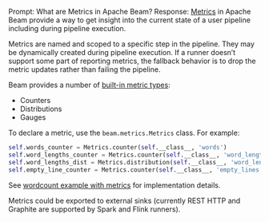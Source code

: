 Prompt:
What are Metrics in Apache Beam?
Response:
[Metrics](https://beam.apache.org/documentation/programming-guide/#metrics) in Apache Beam provide a way to get insight into the current state of a user pipeline including during pipeline execution.

Metrics are named and scoped to a specific step in the pipeline. They may be dynamically created  during pipeline execution. If a runner doesn’t support some part of reporting metrics, the fallback behavior is to drop the metric updates rather than failing the pipeline.

Beam provides a number of [built-in metric types](https://beam.apache.org/documentation/programming-guide/#types-of-metrics):
* Counters
* Distributions
* Gauges

To declare a metric, use the `beam.metrics.Metrics` class. For example:
```python
self.words_counter = Metrics.counter(self.__class__, 'words')
self.word_lengths_counter = Metrics.counter(self.__class__, 'word_lengths')
self.word_lengths_dist = Metrics.distribution(self.__class__, 'word_len_dist')
self.empty_line_counter = Metrics.counter(self.__class__, 'empty_lines')
```

See [wordcount example with metrics](https://github.com/apache/beam/blob/master/sdks/python/apache_beam/examples/wordcount_with_metrics.py) for implementation details.


Metrics could be exported to external sinks (currently REST HTTP and Graphite are supported by Spark and Flink runners).